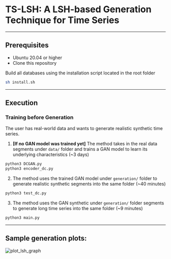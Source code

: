 # TS-LSH: A LSH-based Generation Technique for Time Series

___
## Prerequisites

- Ubuntu 20.04 or higher
- Clone this repository

Build all databases using the installation script located in the root folder

```bash
sh install.sh
```
___
## Execution

### Training before Generation

The user has real-world data and wants to generate realistic synthetic time series. 

1. **[If no GAN model was trained yet]** The method takes in the real data segments under `data/` folder and trains a GAN model to learn its underlying characteristics (~3 days) 

```bash
python3 DCGAN.py
python3 encoder_dc.py
```

2. The method uses the trained GAN model under `generation/` folder to generate realistic synthetic segments into the same folder (~40 minutes)

```bash
python3 test_dc.py
```

3. The method uses the GAN synthetic under `generation/` folder  segments to generate long time series into the same folder (~9 minutes)

```bash
python3 main.py
```

___
## Sample generation plots:

![plot_lsh_graph](https://github.com/eXascaleInfolab/TSM-Bench/assets/15266242/af057b32-37bc-4348-8699-730d7abd3ea7)

